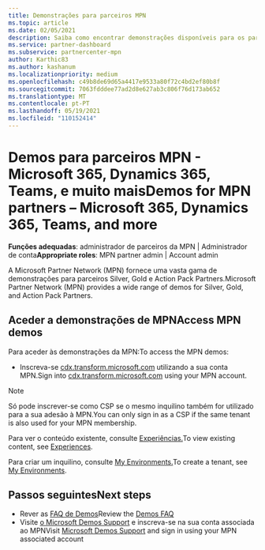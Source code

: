 ```yaml
---
title: Demonstrações para parceiros MPN
ms.topic: article
ms.date: 02/05/2021
description: Saiba como encontrar demonstrações disponíveis para os parceiros MPN Silver, Gold e Action Pack.
ms.service: partner-dashboard
ms.subservice: partnercenter-mpn
author: Karthic83
ms.author: kashanum
ms.localizationpriority: medium
ms.openlocfilehash: c49b8de69d65a4417e9533a80f72c4bd2ef80b8f
ms.sourcegitcommit: 7063fdddee77ad2d8e627ab3c806f76d173ab652
ms.translationtype: MT
ms.contentlocale: pt-PT
ms.lasthandoff: 05/19/2021
ms.locfileid: "110152414"
---
```

# <a name="demos-for-mpn-partners--microsoft-365-dynamics-365-teams-and-more"></a><span data-ttu-id="491a7-103">Demos para parceiros MPN - Microsoft 365, Dynamics 365, Teams, e muito mais</span><span class="sxs-lookup"><span data-stu-id="491a7-103">Demos for MPN partners – Microsoft 365, Dynamics 365, Teams, and more</span></span>

<span data-ttu-id="491a7-104">**Funções adequadas**: administrador de parceiros da MPN | Administrador de conta</span><span class="sxs-lookup"><span data-stu-id="491a7-104">**Appropriate roles**: MPN partner admin | Account admin</span></span>

<span data-ttu-id="491a7-105">A Microsoft Partner Network (MPN) fornece uma vasta gama de demonstrações para parceiros Silver, Gold e Action Pack Partners.</span><span class="sxs-lookup"><span data-stu-id="491a7-105">Microsoft Partner Network (MPN) provides a wide range of demos for Silver, Gold, and Action Pack Partners.</span></span>

## <a name="access-mpn-demos"></a><span data-ttu-id="491a7-106">Aceder a demonstrações de MPN</span><span class="sxs-lookup"><span data-stu-id="491a7-106">Access MPN demos</span></span>

<span data-ttu-id="491a7-107">Para aceder às demonstrações da MPN:</span><span class="sxs-lookup"><span data-stu-id="491a7-107">To access the MPN demos:</span></span>

- <span data-ttu-id="491a7-108">Inscreva-se [cdx.transform.microsoft.com](https://cdx.transform.microsoft.com/) utilizando a sua conta MPN.</span><span class="sxs-lookup"><span data-stu-id="491a7-108">Sign into [cdx.transform.microsoft.com](https://cdx.transform.microsoft.com/) using your MPN account.</span></span>

>[!NOTE]
><span data-ttu-id="491a7-109">Só pode inscrever-se como CSP se o mesmo inquilino também for utilizado para a sua adesão à MPN.</span><span class="sxs-lookup"><span data-stu-id="491a7-109">You can only sign in as a CSP if the same tenant is also used for your MPN membership.</span></span>

<span data-ttu-id="491a7-110">Para ver o conteúdo existente, consulte [Experiências.](https://cdx.transform.microsoft.com/experiences)</span><span class="sxs-lookup"><span data-stu-id="491a7-110">To view existing content, see [Experiences](https://cdx.transform.microsoft.com/experiences).</span></span>

<span data-ttu-id="491a7-111">Para criar um inquilino, consulte [My Environments.](https://cdx.transform.microsoft.com/my-tenants)</span><span class="sxs-lookup"><span data-stu-id="491a7-111">To create a tenant, see [My Environments](https://cdx.transform.microsoft.com/my-tenants).</span></span>

## <a name="next-steps"></a><span data-ttu-id="491a7-112">Passos seguintes</span><span class="sxs-lookup"><span data-stu-id="491a7-112">Next steps</span></span>

- <span data-ttu-id="491a7-113">Rever as [FAQ de Demos](https://cdx.transform.microsoft.com/help/faq)</span><span class="sxs-lookup"><span data-stu-id="491a7-113">Review the [Demos FAQ](https://cdx.transform.microsoft.com/help/faq)</span></span>
- <span data-ttu-id="491a7-114">Visite [o Microsoft Demos Support](https://cdx.transform.microsoft.com/submit-request) e inscreva-se na sua conta associada ao MPN</span><span class="sxs-lookup"><span data-stu-id="491a7-114">Visit [Microsoft Demos Support](https://cdx.transform.microsoft.com/submit-request) and sign in using your MPN associated account</span></span>
